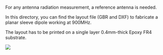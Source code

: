 For any antenna radiation measurement, a reference antenna is needed.

In this directory, you can find the layout file (GBR and DXF) to fabricate a planar sleeve dipole working at 900MHz.

The layout has to be printed on a single layer 0.4mm-thick Epoxy FR4 substrate.


<img src="https://github.com/FabienFerrero/Antenna_Radiation_Measurement/blob/master/documents/picture/sleeve_dip.png">

        
      
